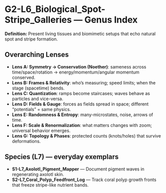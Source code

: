 # G2-L6_Biological_Spot-Stripe_Galleries — Genus Index
**Definition:** Present living tissues and biomimetic setups that echo natural spot and stripe formation.
## Overarching Lenses

- **Lens A: Symmetry -> Conservation (Noether)**: sameness across time/space/rotation → energy/momentum/angular momentum conserved.
- **Lens B: Frames & Relativity**: who’s measuring; speed limits; when the stage (spacetime) bends.
- **Lens C: Quantization**: ramps become staircases; waves behave as particles and vice-versa.
- **Lens D: Fields & Gauge**: forces as fields spread in space; different “potentials” = same physics.
- **Lens E: Randomness & Entropy**: many-microstates, noise, arrows of time.
- **Lens F: Scale & Renormalization**: what matters changes with zoom; universal behavior emerges.
- **Lens G: Topology & Phases**: protected counts (knots/holes) that survive deformations.

## Species (L7) — everyday exemplars
- **S1-L7_Axolotl_Pigment_Mapper** — Document pigment waves in regenerating axolotl skin.
- **S2-L7_Coral_Polyp_Feedfront_Log** — Track coral polyp growth fronts that freeze stripe-like nutrient bands.
